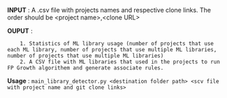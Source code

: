 **INPUT** : A .csv file with projects names and respective clone links. The order should be \<project name\>,\<clone URL\>
  
**OUPUT** : 
        
        1. Statistics of ML library usage (number of projects that use each ML library, number of projects that use multiple ML libraries, number of projects that use multiple ML libraries) 
        2. A CSV file with ML libraries that used in the projects to run FP Growth algorithem and generate associate rules.

**Usage** : `main_library_detector.py <destination folder path> <scv file with project name and git clone links>`
